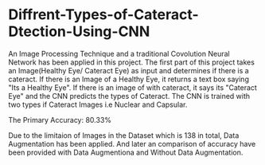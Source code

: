 # Diffrent-Types-of-Cateract-Dtection-Using-CNN

An Image Processing Technique and a traditional Covolution Neural Network has been applied in this project. The first part of this project takes an Image(Healthy Eye/ Cateract Eye) as input and determines if there is a cateract. If there is an Image of a Healthy Eye, it returns a text box saying "Its a Healthy Eye". If there is an image of with cateract, it says its "Cateract Eye" and the CNN predicts the types of Cateract. The CNN is trained with two types if Cateract Images i.e Nuclear and Capsular.

The Primary Accuracy: 80.33%

Due to the limitaion of Images in the Dataset which is 138 in total, Data Augmentation has been applied. And later an comparison of accuracy have been provided with Data Augmentiona and Without Data Augmentation.
